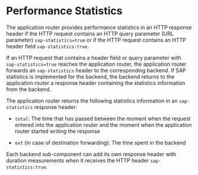 <!-- loio24ee0ddd581247da80395f81448b0209 -->

# Performance Statistics

The application router provides performance statistics in an HTTP response header if the HTTP request contains an HTTP query parameter \(URL parameter\) `sap-statistics=true` or if the HTTP request contains an HTTP header field `sap-statistics:true`.

If an HTTP request that contains a header field or query parameter with `sap-statistics=true` reaches the application router, the application router forwards an `sap-statistics` header to the corresponding backend. If SAP statistics is implemented for the backend, the backend returns to the application router a response header containing the statistics information from the backend.

The application router returns the following statistics information in an `sap-statistics` response header:

-   `total`: The time that has passed between the moment when the request entered into the application router and the moment when the application router started writing the response

-   `ext` \(in case of destination forwarding\): The time spent in the backend


Each backend sub-component can add its own response header with duration measurements when it receives the HTTP header `sap-statistics:true`.

